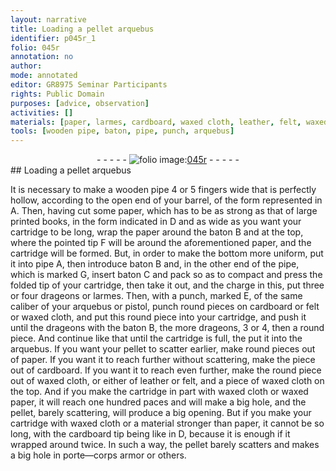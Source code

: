 ```yaml
---
layout: narrative
title: Loading a pellet arquebus
identifier: p045r_1
folio: 045r
annotation: no
author:
mode: annotated
editor: GR8975 Seminar Participants
rights: Public Domain
purposes: [advice, observation]
activities: []
materials: [paper, larmes, cardboard, waxed cloth, leather, felt, waxed paper]
tools: [wooden pipe, baton, pipe, punch, arquebus]
---
```


 <div class="folio" align="center">- - - - - <a href="http://gallica.bnf.fr/ark:/12148/btv1b10500001g/f95.image" target="_blank"><img src="https://cu-mkp.github.io/GR8975-edition/assets/photo-icon.png" alt="folio image: " style="display:inline-block; margin-bottom:-3px;"/>045r</a> - - - - - </div>    
## Loading a pellet arquebus

 <span class="figure"></span> 
It is necessary to make a <span class="tool">wooden pipe</span> 4 or 5 fingers wide that is perfectly hollow, according to the open end of your barrel, of the form represented in A. Then, having cut some <span class="material">paper</span>, which has to be as strong as that of large printed books, in the form indicated in D and as wide as you want your cartridge to be long, wrap the paper around the <span class="tool">baton</span> B and at the top, where the pointed tip F will be around the aforementioned paper, and the cartridge will be formed. But, in order to make the bottom more uniform, put it into <span class="tool">pipe</span> A, then introduce baton B and, in the other end of the pipe, which is marked G, insert baton C and pack so as to compact and press the folded tip of your cartridge, then take it out, and the charge in this, put three or four drageons or <span class="material">larmes</span>. Then, with a <span class="tool">punch</span>, marked E, of the same caliber of your arquebus or pistol, punch round pieces on cardboard or felt or waxed cloth, and put this round piece into your cartridge, and push it until the drageons with the baton B, the more drageons, 3 or 4, then a round piece. And continue like that until the cartridge is full, the put it into the <span class="tool">arquebus</span>. If you want your pellet to scatter earlier, make round pieces out of paper. If you want it to reach further without scattering, make the piece out of <span class="material">cardboard</span>. If you want it to reach even further, make the round piece out of <span class="material">waxed cloth</span>, or either of <span class="material">leather</span> or <span class="material">felt</span>, and a piece of waxed cloth on the top. And if you make the cartridge in part with waxed cloth or <span class="material">waxed paper</span>, it will reach one hundred paces and will make a big hole, and the pellet, barely scattering, will produce a big opening. But if you make your cartridge with waxed cloth or a material stronger than paper, it cannot be so long, with the cardboard tip being like in D, because it is enough if it wrapped around twice. In such a way, the pellet barely scatters and makes a big hole in porte—corps armor or others.
 